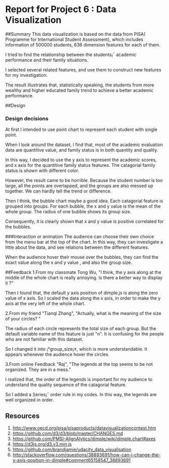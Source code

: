 # Report for Project 6 : Data Visualization
##Summary
This data visualization is based on the data from PISA( Programme for International Student Assessment), which includes information of 500000 students, 636 dimension features for each of them.

I tried to find the relationship between the students¡¯ academic performance and their family situations. 

I selected several related features, and use them to construct new features for my investigation.

The result illustrates that, statistically speaking, the students from more wealthy and higher educated family trend to achieve a better academic performance.

##Design
### Design decisions
At first I intended to use point chart to represent each student with single point. 

When I look around the dataset, I find that, most of the academic evaluation data are quantitive value, and family status is in both quantity and quality.

In this way, I decided to use the y axis to represent the academic scores, and x axis for the quantitive family status features. The catagorial family status is shown with different color. 

However, the result came to be horrible. Because the student number is too large, all the points are overlapped, and the groups are also messed up together. We can hardly tell the trend or difference.

Then I think, the bubble chart maybe a good idea. Each catagorial feature is grouped into groups. For each bubble, the x and y value is the mean of the whole group. The radius of one bubble shows its group size.

Consequently, it is clearly shown that x and y value is positive correlated for the bubbles.

###Interaction or animation
The audience can choose their own choice from the menu bar at the top of the chart. In this way, they can investigate a little about the data, and see relations between the different features.

When the audience hover their mouse over the bubbles, they can find the exact value along the x and y value , and also the group size.


##Feedback
1.From my classmate Tong Wu, "I think, the y axis along at the middle of the whole chart is really annoying. Is there a better way to display it ?"


Then I found that, the default y axis position of dimple.js is along the zero value of x axis.
So I scaled the data along the x axis, in order to make the y axis at the very left of the whole chart.

2.From my friend  "Tianqi Zhang", "Actually, what is the meaning of the size of your circles? "

The radius of each circle represents the total size of each group. But the default variable name of this feature is just "n". It is confusing for the people who are not familiar with this dataset.

So I changed it into ¡°group_size¡±, which is more understandable. It appears whenever  the audience hover the circles.

3.From online Feedback "Raj", "The legends at the top seems to be not organized. They are in a mess."

I realized that, the order of the legends is important for my audience to understand the quality sequence of the catagorial feature.

So I added a Series¡¯ order rule in my codes. In this way, the legends are well organized in order.

## Resources
1.	http://www.oecd.org/pisa/pisaproducts/datavisualizationcontest.htm
2.	https://github.com/d3/d3/blob/master/CHANGES.md
3.	https://github.com/PMSI-AlignAlytics/dimple/wiki/dimple.chart#axes
4.	https://d3js.org/d3.v3.min.js
5.	https://github.com/brandjamie/udacity_data_visualisation
6.	http://stackoverflow.com/questions/38893691/how-can-i-change-the-y-axis-position-in-dimple#comment65158547_38893691
